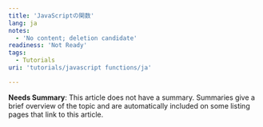 ```yaml
---
title: 'JavaScriptの関数'
lang: ja
notes:
  - 'No content; deletion candidate'
readiness: 'Not Ready'
tags:
  - Tutorials
uri: 'tutorials/javascript functions/ja'

---
```

**Needs Summary**: This article does not have a summary. Summaries give a brief overview of the topic and are automatically included on some listing pages that link to this article.

